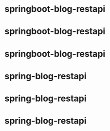 # springboot-blog-restapi
# springboot-blog-restapi
# springboot-blog-restapi
# spring-blog-restapi
# spring-blog-restapi
# spring-blog-restapi
